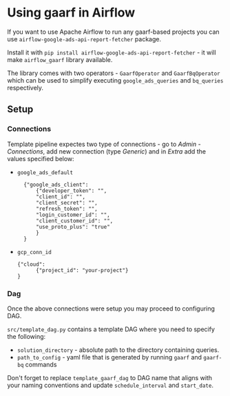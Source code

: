 # Using gaarf in Airflow


If you want to use Apache Airflow to run any gaarf-based projects you can use
`airflow-google-ads-api-report-fetcher` package.

Install it with `pip install airflow-google-ads-api-report-fetcher` -
it will make  `airflow_gaarf` library available.

The library comes with two operators - `GaarfOperator` and `GaarfBqOperator` which can
be used to simplify executing `google_ads_queries` and `bq_queries` respectively.

## Setup
### Connections

Template pipeline expectes two type of connections - go to *Admin - Connections*,
add new connection (type *Generic*) and in *Extra* add the values specified below:

* `google_ads_default`

		{"google_ads_client":
			{"developer_token": "",
			"client_id": "",
			"client_secret": "",
			"refresh_token": "",
			"login_customer_id": "",
			"client_customer_id": "",
			"use_proto_plus": "true"
			}
		}

* `gcp_conn_id`

	  {"cloud":
			{"project_id": "your-project"}
	  }


### Dag

Once the above connections were setup you may proceed to configuring DAG.

`src/template_dag.py` contains a template DAG where you need to specify the following:

* `solution_directory` - absolute path to the directory containing queries.
* `path_to_config` - yaml file that is generated by running `gaarf` and `gaarf-bq` commands

Don't forget to replace `template_gaarf_dag` to DAG name that aligns with your
naming conventions and update `schedule_interval` and `start_date`.
